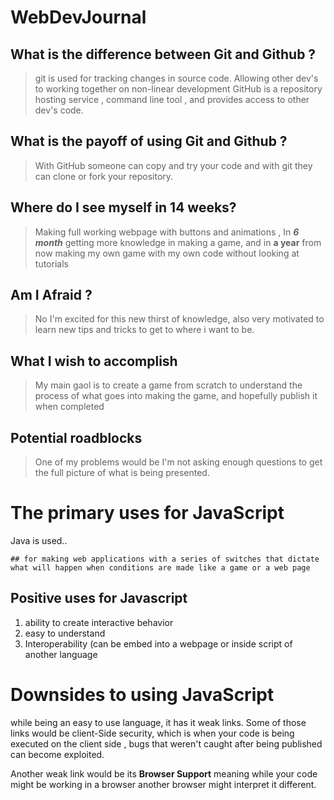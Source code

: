 # WebDevJournal
## What is the difference between Git and Github ?

>git is used for tracking changes in source code. Allowing other dev's to working together on non-linear development
>GitHub is a repository hosting service , command line tool , and provides access to other dev's code.

## What is the payoff of using Git and Github ?
> With GitHub someone can copy and try your code and with git they can clone or fork your repository.

## Where do I see myself in 14 weeks?
	  
> Making  full working webpage with buttons and animations , In ***6 month*** getting more knowledge in making a game, and in **a year** from now making my own game with my own code without looking at tutorials 
> 
## Am I Afraid ?
> No I'm excited for this new thirst of knowledge, also very motivated to learn new tips and tricks to get to where i want to be.
## What I wish to accomplish 

> My main gaol is to create a game from scratch to understand the process of what goes into making the game, and hopefully publish it when completed 
> 
## Potential roadblocks
>One of my problems would be I'm not asking enough questions to get the full picture of what is being presented.


# The primary uses for JavaScript 
	

Java is used..

	## for making web applications with a series of switches that dictate what will happen when conditions are made like a game or a web page 

## Positive uses for Javascript

 1. ability to create interactive behavior 
 2. easy to understand
 3. Interoperability (can be embed into a webpage or inside script of another language


# Downsides to using JavaScript
while being an easy to use language, it has it weak links. Some of those links would be  client-Side security, which is when your code is being executed on the client side , bugs that weren't caught after being published can become exploited.

Another weak link would be its **Browser Support** meaning while your code might be working in a browser another browser might interpret it different.
